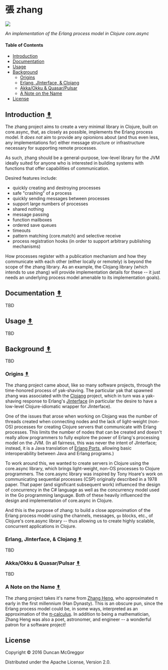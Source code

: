 # 張 zhang

[![][zhang-logo]][zhang-logo-large]

[zhang-logo]: resources/images/Zhang_Heng-2-250x.png
[zhang-logo-large]: resources/images/Zhang_Heng-2-600x.png

*An implementation of the Erlang process model in Clojure core.async*


#### Table of Contents

* [Introduction](#introduction-)
* [Documentation](#documentation-)
* [Usage](#usage-)
* [Background](#background-)
  * [Origins](#origins-)
  * [Erlang, JInterface, & Clojang](#erlang-jinterface--clojang-)
  * [Akka/Okku & Quasar/Pulsar](#akkaokku--quasarpulsar-)
  * [A Note on the Name](#a-note-on-the-name-)
* [License](#license-)


## Introduction [&#x219F;](#table-of-contents)

The zhang project aims to create a very minimal library in Clojure, built on core.async, that, as closely as possible, implements the Erlang process model. It *does not* aim to provide any opionions about (and thus even less, any implementations for) either message structure or infrastructure necessary for supporting remote processes.

As such, zhang should be a general-purpose, low-level library for the JVM ideally suited for anyone who is interested in building systems with functions that offer capabilities of communication.

Desired features include:

* quickly creating and destroying processes
* safe "crashing" of a process
* quickly sending messages between processes
* support large numbers of processes
* shared nothing
* message passing
* function mailboxes
* ordered save queues
* timeouts
* pattern matching (core.match) and selective receive
* process registration hooks (in order to support arbitrary publishing mechanisms)

How processes register with a publication mechanism and how they communicate with each other (either locally or remotely) is beyond the scope of the zhang library. As an example, the Clojang library (which intends to use zhang) will provide implementation details for these -- it just needs an underlying process model amenable to its implementation goals).

## Documentation [&#x219F;](#table-of-contents)

TBD


## Usage [&#x219F;](#table-of-contents)

TBD


## Background [&#x219F;](#table-of-contents)

TBD


### Origins [&#x219F;](#table-of-contents)

The zhang project came about, like so many software projects, through the time-honored process of yak-shaving. The particular yak that spawned zhang was associated with the [Clojang](https://github.com/oubiwann/clojang) project, which in turn was a yak-shaving response to Erlang's [JInterface](http://erlang.org/doc/apps/jinterface/jinterface_users_guide.html) (in particular the desire to have a low-level Clojure-idiomatic wrapper for JInterface).

One of the issues that arose when working on Clojang was the number of threads created when connecting nodes and the lack of light-weight (non-OS) processes for creating Clojure servers that communicate with Erlang processes. This limits the number of nodes that can be created and doesn't really allow programmers to fully explore the power of Erlang's processing model on the JVM. (In all fairness, this was never the intent of JInterface; instead, it is a Java translation of [Erlang Ports](http://erlang.org/doc/reference_manual/ports.html), allowing basic interoperability between Java and Erlang programs.)

To work around this, we wanted to create servers in Clojure using the core.async library, which brings light-weight, non-OS processes to Clojure programmers. The core.async library was inspired by Tony Hoare's work on communicating sequential processes (CSP) originally described in a 1978 paper. That paper (and significant subsequent work) influenced the design of concurrency in the C# language as well as the concurrency model used in the Go programming language. Both of these heavily influenced the design and implementation of core.async in Clojure.

And this is the purpose of zhang: to build a close approximation of the Erlang process model using the channels, messages, ``go`` blocks, etc., of Clojure's core.async library -- thus allowing us to create highly scalable, concurrent applications in Clojure.


### Erlang, JInterface, & Clojang [&#x219F;](#table-of-contents)

TBD


### Akka/Okku & Quasar/Pulsar [&#x219F;](#table-of-contents)

TBD


### A Note on the Name [&#x219F;](#table-of-contents)

The zhang project takes it's name from [Zhang Heng](https://en.wikipedia.org/wiki/Zhang_Heng), who approximated π early in the first millennium (Han Dynasty). This is an obscure pun, since the Erlang process model could be, in some ways, interpreted as an approximation of the [π-calculus](https://en.wikipedia.org/wiki/%CE%A0-calculus). In addition to being a mathematician, Zhang Heng was also a poet, astronomer, and engineer -- a wonderful patron for a software project!


## License

Copyright © 2016 Duncan McGreggor

Distributed under the Apache License, Version 2.0.
